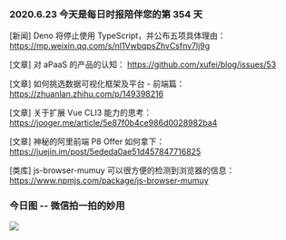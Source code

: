 ### 2020.6.23 今天是每日时报陪伴您的第 354 天

[新闻] Deno 将停止使用 TypeScript，并公布五项具体理由：<https://mp.weixin.qq.com/s/nl1VwbqpsZhvCsfnv7lj9g>

[文章] 对 aPaaS 的产品的认知： <https://github.com/xufei/blog/issues/53>

[文章] 如何挑选数据可视化框架及平台 - 前端篇： <https://zhuanlan.zhihu.com/p/149398216>

[文章] 关于扩展 Vue CLI3 能力的思考：<https://jooger.me/article/5e87f0b4ce986d0028982ba4>

[文章] 神秘的阿里前端 P8 Offer 如何拿下：<https://juejin.im/post/5ededa0ae51d457847716825>

[类库] js-browser-mumuy 可以很方便的检测到浏览器的信息：<https://www.npmjs.com/package/js-browser-mumuy>

### 今日图 -- 微信拍一拍的妙用

![](https://user-images.githubusercontent.com/6063358/85303804-904da080-b4dd-11ea-8cd5-9d259f1de53f.png)
